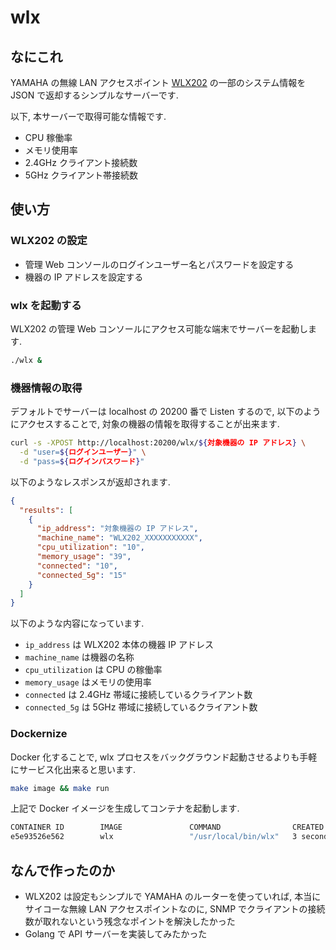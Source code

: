 # wlx

## なにこれ

YAMAHA の無線 LAN アクセスポイント [WLX202](https://network.yamaha.com/products/wireless_lan/wlx202/index) の一部のシステム情報を JSON で返却するシンプルなサーバーです.

以下, 本サーバーで取得可能な情報です.

* CPU 稼働率 
* メモリ使用率
* 2.4GHz クライアント接続数
* 5GHz クライアント帯接続数

## 使い方

### WLX202 の設定

* 管理 Web コンソールのログインユーザー名とパスワードを設定する
* 機器の IP アドレスを設定する

### wlx を起動する

WLX202 の管理 Web コンソールにアクセス可能な端末でサーバーを起動します.

```sh
./wlx &
```

### 機器情報の取得

デフォルトでサーバーは localhost の 20200 番で Listen するので, 以下のようにアクセスすることで, 対象の機器の情報を取得することが出来ます.

```sh
curl -s -XPOST http://localhost:20200/wlx/${対象機器の IP アドレス} \
  -d "user=${ログインユーザー}" \
  -d "pass=${ログインパスワード}"
```

以下のようなレスポンスが返却されます.

```json
{
  "results": [
    {
      "ip_address": "対象機器の IP アドレス",
      "machine_name": "WLX202_XXXXXXXXXXX",
      "cpu_utilization": "10",
      "memory_usage": "39",
      "connected": "10",
      "connected_5g": "15"
    }
  ]
}
```

以下のような内容になっています.

* `ip_address` は WLX202 本体の機器 IP アドレス
* `machine_name` は機器の名称
* `cpu_utilization` は CPU の稼働率
* `memory_usage` はメモリの使用率
* `connected` は 2.4GHz 帯域に接続しているクライアント数
* `connected_5g` は 5GHz 帯域に接続しているクライアント数

### Dockernize

Docker 化することで, wlx プロセスをバックグラウンド起動させるよりも手軽にサービス化出来ると思います.

```sh
make image && make run
```

上記で Docker イメージを生成してコンテナを起動します.

```sh
CONTAINER ID        IMAGE               COMMAND                CREATED             STATUS              PORTS                      NAMES
e5e93526e562        wlx                 "/usr/local/bin/wlx"   3 seconds ago       Up 1 second         0.0.0.0:20200->20200/tcp   wlx
```

## なんで作ったのか

* WLX202 は設定もシンプルで YAMAHA のルーターを使っていれば, 本当にサイコーな無線 LAN アクセスポイントなのに, SNMP でクライアントの接続数が取れないという残念なポイントを解決したかった
* Golang で API サーバーを実装してみたかった
